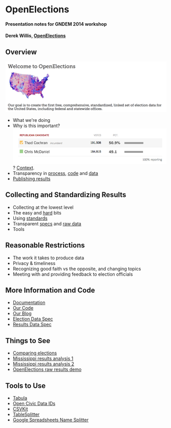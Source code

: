 OpenElections
==========================

#### Presentation notes for GNDEM 2014 workshop
#### Derek Willis, [OpenElections](http://openelections.net/)

## Overview

![openelex.png](openelex.png)

* What we're doing
* Why is this important? ![results.png](results.png)? [Context](http://www.nytimes.com/2014/07/10/upshot/voting-totals-reveal-crucial-boost-from-blacks-in-cochrans-victory.html).
* Transparency in [process](http://docs.openelections.net/), [code](https://github.com/openelections) and [data](https://github.com/openelections/openelections-data-ms) 
* [Publishing results](http://openelex-website-demo.s3-website-us-east-1.amazonaws.com/)

## Collecting and Standardizing Results

* Collecting at the lowest level
* The easy and [hard](https://github.com/openelections/openelections-data-ms) bits
* Using [standards](http://docs.opencivicdata.org/en/latest/proposals/0002.html)
* Transparent [specs](https://github.com/openelections/specs/wiki) and [raw data](https://github.com/openelections/openelections-data-wy/tree/master/raw)
* Tools

## Reasonable Restrictions

* The work it takes to produce data
* Privacy & timeliness
* Recognizing good faith vs the opposite, and changing topics
* Meeting with and providing feedback to election officials

## More Information and Code

* [Documentation](http://docs.openelections.net/)
* [Our Code](https://github.com/openelections)
* [Our Blog](http://blog.openelections.net/)
* [Election Data Spec](https://github.com/openelections/specs/wiki/Elections-Data-Spec-Version-2)
* [Results Data Spec](https://github.com/openelections/specs/wiki/Results-Data-Spec-Version-2)

## Things to See

* [Comparing elections](http://www.nytimes.com/interactive/2014/06/24/nyregion/rangel-election-results.html)
* [Mississippi results analysis 1](http://www.nytimes.com/2014/07/10/upshot/voting-totals-reveal-crucial-boost-from-blacks-in-cochrans-victory.html)
* [Mississippi results analysis 2](http://www.nytimes.com/2014/07/15/upshot/more-evidence-that-thad-cochran-owes-runoff-win-to-black-voters.html)
* [OpenElections raw results demo](http://openelex-website-demo.s3-website-us-east-1.amazonaws.com/)

## Tools to Use

* [Tabula](http://tabula.nerdpower.org/)
* [Open Civic Data IDs](http://docs.opencivicdata.org/en/latest/proposals/0002.html)
* [CSVKit](https://csvkit.readthedocs.org/)
* [TableSplitter](https://github.com/ghing/tablesplitter)
* [Google Spreadsheets Name Splitter](https://chrome.google.com/webstore/detail/split-names/omjobieogknhhlogiaeofbdpipihaanb)


